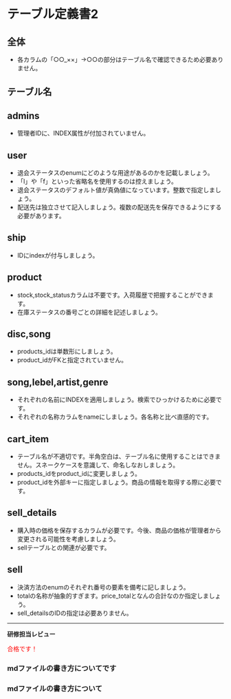 # テーブル定義書2
## 全体
- 各カラムの「○○_××」→○○の部分はテーブル名で確認できるため必要ありません。

## テーブル名
## admins
- 管理者IDに、INDEX属性が付加されていません。
## user
- 退会ステータスのenumにどのような用途があるのかを記載しましょう。
- 「l」や「f」といった省略名を使用するのは控えましょう。
- 退会ステータスのデフォルト値が真偽値になっています。整数で指定しましょう。
- 配送先は独立させて記入しましょう。複数の配送先を保存できるようにする必要があります。
## ship
- IDにindexが付与しましょう。
## product
- stock,stock_statusカラムは不要です。入荷履歴で把握することができます。
- 在庫ステータスの番号ごとの詳細を記述しましょう。
## disc,song
- products_idは単数形にしましょう。
- product_idがFKと指定されていません。

## song,lebel,artist,genre
- それぞれの名前にINDEXを適用しましょう。検索でひっかけるために必要です。
- それぞれの名称カラムをnameにしましょう。各名称と比べ直感的です。

## cart_item
- テーブル名が不適切です。半角空白は、テーブル名に使用することはできません。スネークケースを意識して、命名しなおしましょう。
- products_idをproduct_idに変更しましょう。
- product_idを外部キーに指定しましょう。商品の情報を取得する際に必要です。

## sell_details
- 購入時の価格を保存するカラムが必要です。今後、商品の価格が管理者から変更される可能性を考慮しましょう。
- sellテーブルとの関連が必要です。

## sell
- 決済方法のenumのそれぞれ番号の要素を備考に記しましょう。
- totalの名称が抽象的すぎます。price_totalとなんの合計なのか指定しましょう。
- sell_detailsのIDの指定は必要ありません。

---

**研修担当レビュー**

<font color="red">合格です！</font>
### mdファイルの書き方についてです
### mdファイルの書き方について
